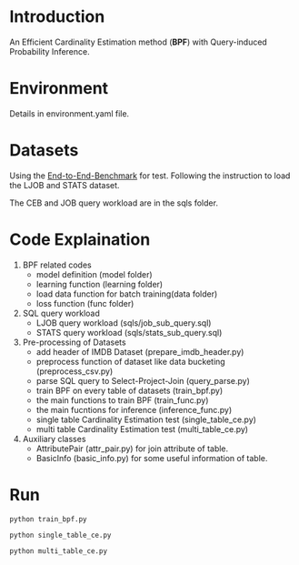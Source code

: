# Introduction 
An Efficient Cardinality Estimation method (**BPF**) with Query-induced Probability
 Inference.
# Environment
Details in environment.yaml file.
# Datasets
Using the [End-to-End-Benchmark](https://github.com/Nathaniel-Han/End-to-End-CardEst-Benchmark) for test. Following the instruction to load the LJOB and STATS dataset.

The CEB and JOB query workload are in the sqls folder.
# Code Explaination
1. BPF related codes
   - model definition (model folder)
   - learning function (learning folder)
   - load data function for batch training(data folder)
   - loss function (func folder)
2. SQL query workload
   - LJOB query workload (sqls/job_sub_query.sql)
   - STATS query workload (sqls/stats_sub_query.sql)
3. Pre-processing of Datasets
   - add header of IMDB Dataset (prepare_imdb_header.py)
   - preprocess function of dataset like data bucketing (preprocess_csv.py)
   - parse SQL query to Select-Project-Join (query_parse.py)
   - train BPF on every table of datasets (train_bpf.py)
   - the main functions to train BPF (train_func.py)
   - the main fucntions for inference (inference_func.py)
   - single table Cardinality Estimation test (single_table_ce.py)
   - multi table Cardinality Estimation test (multi_table_ce.py)
4. Auxiliary classes
   - AttributePair (attr_pair.py) for join attribute of table.
   - BasicInfo (basic_info.py) for some useful information of table.

# Run
```
python train_bpf.py

python single_table_ce.py

python multi_table_ce.py
```